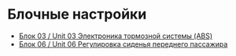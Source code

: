 # Блочные настройки
* [Блок 03 / Unit 03 Электроника тормозной системы (ABS)](unit-03.md)
* [Блок 06 / Unit 06 Регулировка сиденья переднего пассажира](unit-06.md)
